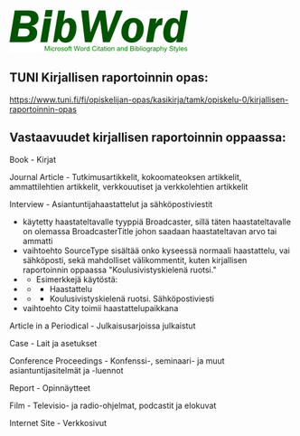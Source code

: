 ![Microsoft Word Citation and Bibliography Styles](https://github.com/jenrant/tuni_lahdeluettelo/blob/master/BibWord.png "BibWord")

## TUNI Kirjallisen raportoinnin opas:
https://www.tuni.fi/fi/opiskelijan-opas/kasikirja/tamk/opiskelu-0/kirjallisen-raportoinnin-opas

## Vastaavuudet kirjallisen raportoinnin oppaassa:
Book - Kirjat

Journal Article - Tutkimusartikkelit, kokoomateoksen artikkelit, ammattilehtien artikkelit, verkkouutiset ja verkkolehtien artikkelit

Interview - Asiantuntijahaastattelut ja sähköpostiviestit
- käytetty haastateltavalle tyyppiä Broadcaster, sillä täten haastateltavalle on olemassa BroadcasterTitle johon saadaan haastateltavan arvo tai ammatti
- vaihtoehto SourceType sisältää onko kyseessä normaali haastattelu, vai sähköposti, sekä mahdolliset välikommentit, kuten kirjallisen raportoinnin oppaassa "Koulusivistyskielenä ruotsi."
- - Esimerkkejä käytöstä:
- - - Haastattelu
- - - Koulusivistyskielenä ruotsi. Sähköpostiviesti
- vaihtoehto City toimii haastattelupaikkana

Article in a Periodical - Julkaisusarjoissa julkaistut

Case - Lait ja asetukset

Conference Proceedings - Konfenssi-, seminaari- ja muut asiantuntijasitelmät ja -luennot

Report - Opinnäytteet

Film - Televisio- ja radio-ohjelmat, podcastit ja elokuvat

Internet Site - Verkkosivut